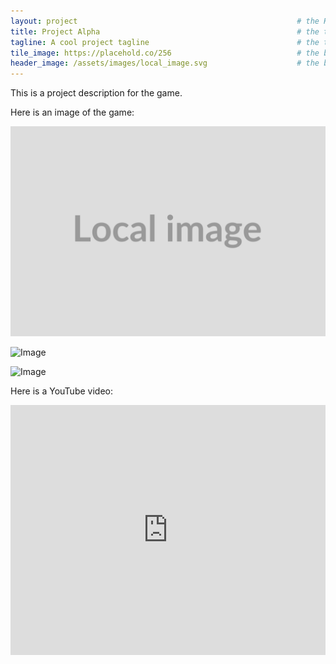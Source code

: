 ```yaml
---
layout: project                                                 # the HTML layout to use for the project page
title: Project Alpha                                            # the title of the project
tagline: A cool project tagline                                 # the tagline in the tile
tile_image: https://placehold.co/256                            # the background image of the tile
header_image: /assets/images/local_image.svg                    # the background image of the header (height: 240px)
---
```


This is a project description for the game.

Here is an image of the game:

![Image](/assets/images/local_image.svg)

![Image](https://placehold.co/1920x1080)

![Image](https://placehold.co/1920x1080)

Here is a YouTube video:

<iframe width="100%" height="400px" src="https://www.youtube.com/embed/jfKfPfyJRdk" frameborder="0" allowfullscreen></iframe>